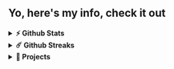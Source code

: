 <h2>Yo, here's my info, check it out</h2>

<!--- a
### 🛠 &nbsp;Tech Stack

![Python](https://img.shields.io/badge/-Python-05122A?style=flat&logo=python)&nbsp;
![JavaScript](https://img.shields.io/badge/-JavaScript-05122A?style=flat&logo=javascript)&nbsp;
![React](https://img.shields.io/badge/-React-05122A?style=flat&logo=react)&nbsp;
![Bootstrap](https://img.shields.io/badge/-Bootstrap-05122A?style=flat&logo=bootstrap&logoColor=563D7C)\
![HTML](https://img.shields.io/badge/-HTML-05122A?style=flat&logo=HTML5)&nbsp;
![CSS](https://img.shields.io/badge/-CSS-05122A?style=flat&logo=CSS3&logoColor=1572B6)&nbsp;
![Git](https://img.shields.io/badge/-Git-05122A?style=flat&logo=git)&nbsp;
![GitHub](https://img.shields.io/badge/-GitHub-05122A?style=flat&logo=github)&nbsp;
![Visual Studio Code](https://img.shields.io/badge/-Visual%20Studio%20Code-05122A?style=flat&logo=visual-studio-code&logoColor=007ACC)&nbsp;
![Photoshop](https://img.shields.io/badge/-Photoshop-05122A?style=flat&logo=adobe-photoshop)&nbsp;



### Projects and Dev Stuffs:
-->
<details>	
  <summary><b>⚡ Github Stats</b></summary>
  
  <br />
  
  <p align="center">
<a href="https://github.com/LashaMarkhvaidze">
  <img width="400em" height="180em" src="https://github-readme-stats-eight-theta.vercel.app/api?username=LashaMarkhvaidze&show_icons=true&theme=algolia&include_all_commits=true&count_private=true"/>
  <img width="400em" height="180em" src="https://github-readme-stats-eight-theta.vercel.app/api/top-langs/?username=LashaMarkhvaidze&layout=compact&langs_count=8&theme=algolia"/>
</a>
</p>
</details>
     
<details>
 <summary><b>☄️ Github Streaks</b></summary>

  <br />
  
  <img height="180em" src="https://github-readme-streak-stats.herokuapp.com/?user=LashaMarkhvaidze&hide_border=true" />
</details>

<details>
 <summary><b>🤖 Projects</b></summary>

  <br />
  
  <a href="https://github.com/LashaMarkhvaidze/Projects/blob/main/README.md"><b>Detailed Projects 👈</b></a>
  
  <ul>
   <li> <a href="https://lashamarkhvaidze.github.io/Vepkhistkaosani/"><b>Vepkhistkaosani</b></a> </li>
   <li> <a href="https://lashamarkhvaidze.github.io/Chakrulo/"><b>Chakrulo</b></a> </li>
   <li> <a href="https://lashamarkhvaidze.github.io/True-Kartvelian/"><b>True Kartvelian</b></a> </li>
   <li> <a href="https://lashamarkhvaidze.github.io/CPPC/"><b>Car Plate Price Calculator</b></a> </li>
  </ul>
</details>


